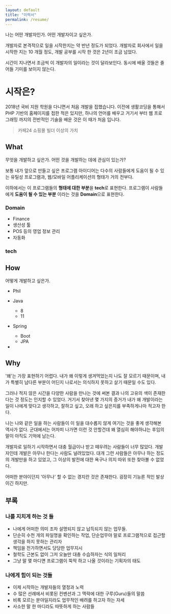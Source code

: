 ```yaml
---
layout: default
title: "이력서"
permalink: /resume/
---
```


나는 어떤 개발자인가. 어떤 개발자이고 싶은가.

개발자로 본격적으로 일을 시작한지는 약 반년 정도가 되었다. 개발자로 회사에서 일을 시작한 지는 10 개월 정도, 개발 공부를 시작 한 것은 2년이 조금 넘었다.

시간이 지나면서 조금씩 이 개발자의 일이라는 것이 달라보인다. 동시에 배울 것들은 줄어들 기미를 보이지 않는다.

# 시작은?

2018년 국비 지원 학원을 다니면서 처음 개발을 접했습니다. 이전에 생활코딩을 통해서 PHP 기반의 홈페이지를 접한 적은 있지만, 하나의 언어를 배우고 거기서 부터 웹 프로그래밍 까지의 전반적인 기술을 배운 것은 이 때가 처음 입니다.

> 카페24 쇼핑몰 빌더 이상의 가치


## What

 무엇을 개발하고 싶은가. 어떤 것을 개발하는 데에 관심이 있는가?

 보통 내가 앞으로 만들고 싶은 프로그램 아이디어는 다수의 사람들에게 도움이 될 수 있는 유틸성 프로그램과, 웹/모바일 어플리케이션의 형태가 거의 전부다. 

 이하에서는 이 프로그램들의 **형태에 대한 부분**을 **tech**로 표현한다. 프로그램이 사람들에게 **도움이 될 수 있는 부분** 이라는 것을 **Domain**으로 표현한다.

### Domain

- Finance
- 생산성 툴
- POS 등의 영업 정보 관리
- 자동화

### tech


## How

어떻게 개발하고 싶은가.

- Phil




- Java
  - 8
  - 11
- Spring
  - Boot
  - JPA
- 

## Why

 '왜'는 가장 표현하기 어렵다. 내가 왜 이렇게 생겨먹었는지 나도 잘 모르기 때문이며, 내가 특별히 남다른 부분이 어딘지 나로서는 의식하지 못하고 살기 때문일 수도 있다.

 그러나 적지 않은 시간을 다양한 사람을 만나는 것에 써본 결과 나의 고유의 색이 존재한다는 것 정도는 인지할 수 있었다. 거기서 찾아낸 몇 가지의 증거가 내가 왜 개발이라는 일이 나에게 맞다고 생각하고, 잘하고 싶고, 오래 하고 싶은지를 부족하게나마 적고자 한다.

 나는 나와 같은 일을 하는 사람들이 이 일을 대수롭지 않게 여기는 것을 좋게 생각해본 역사가 없다. 군대에서는 어차피 나가면 이런 것 안할건데 왜 열심히 해야하냐는 후임의 말이 아직도 기억에 남는다. 

 개발자로 일하기 시작하면서 대충 월급이나 받고 떼우려는 사람들이 너무 많았다. 개발자인데 개발은 아무나 한다는 사람도 널려있었다. 대개 그런 사람들은 아무나 하는 정도의 개발만을 하고 있었고, 그 이상의 발전에 대한 욕구나 의지 따위 또한 찾아볼 수 없었다.

 어떠한 분야이던지 '아무나' 할 수 없는 경지란 것은 존재한다. 굉장히 기능론 적인 발상이긴 하지만.


## 부록

### 나를 지치게 하는 것 들

- 나에게 어떠한 의미 조차 설명되지 않고 납득되지 않는 업무들.
- 단순히 수천 개의 파일명을 확인하는 작업, 단순업무야 말로 프로그램적으로 접근할 생각을 하지 못하는 관리자
- 책임을 전가하면서도 당당한 업무지시
- 철학도 근본도 없이 그저 오늘만 대충 수습하자는 식의 일처리
- 그냥 말 몇 마디면 프로그램이 뚝딱 하고 나올 것이라는 기획자의 태도


###  나에게 힘이 되는 것들

- 이제 시작하는 개발자들의 열정과 노력
- 수 많은 선례에서 비롯된 컨벤션과 그 맥락에 대한 구루(Guru)들의 말씀
- 비록 모르는 분야일지라도 업무적인 배려를 하고자 하는 자세
- 사소한 말 한 마디라도 따뜻하게 하는 사람들